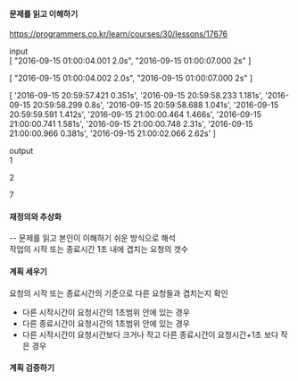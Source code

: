 #### 문제를 읽고 이해하기
https://programmers.co.kr/learn/courses/30/lessons/17676

input</br>
[
"2016-09-15 01:00:04.001 2.0s",
"2016-09-15 01:00:07.000 2s"
]

[
"2016-09-15 01:00:04.002 2.0s",
"2016-09-15 01:00:07.000 2s"
]

[
'2016-09-15 20:59:57.421 0.351s',
'2016-09-15 20:59:58.233 1.181s',
'2016-09-15 20:59:58.299 0.8s',
'2016-09-15 20:59:58.688 1.041s',
'2016-09-15 20:59:59.591 1.412s',
'2016-09-15 21:00:00.464 1.466s',
'2016-09-15 21:00:00.741 1.581s',
'2016-09-15 21:00:00.748 2.31s',
'2016-09-15 21:00:00.966 0.381s',
'2016-09-15 21:00:02.066 2.62s'
]

output</br>
1

2

7
 
#### 재정의와 추상화<br>
-- 문제를 읽고 본인이 이해하기 쉬운 방식으로 해석<br>
작업의 시작 또는 종료시간 1초 내에 겹치는 요청의 갯수

#### 계획 세우기<br>
요청의 시작 또는 종료시간의 기준으로 다른 요청들과 겹치는지 확인<br>
- 다른 시작시간이 요청시간의 1초범위 안에 있는 경우
- 다른 종료시간이 요청시간의 1초범위 안에 있는 경우
- 다른 시작시간이 요청시간보다 크거나 작고 다른 종료시간이 요청시간+1초 보다 작은 경우

#### 계획 검증하기

